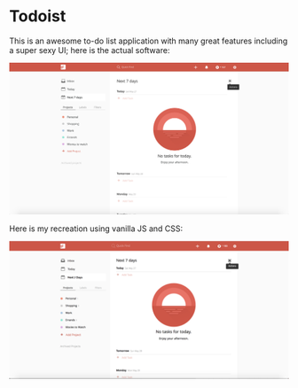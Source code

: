 
# Todoist

This is an awesome to-do list application with many great features including a super sexy UI; here is the actual software:

![Todoist Original](./screenshots/todoist_original.png)

Here is my recreation using vanilla JS and CSS:

![Todoist Clone](./screenshots/todoist_clone.png)
